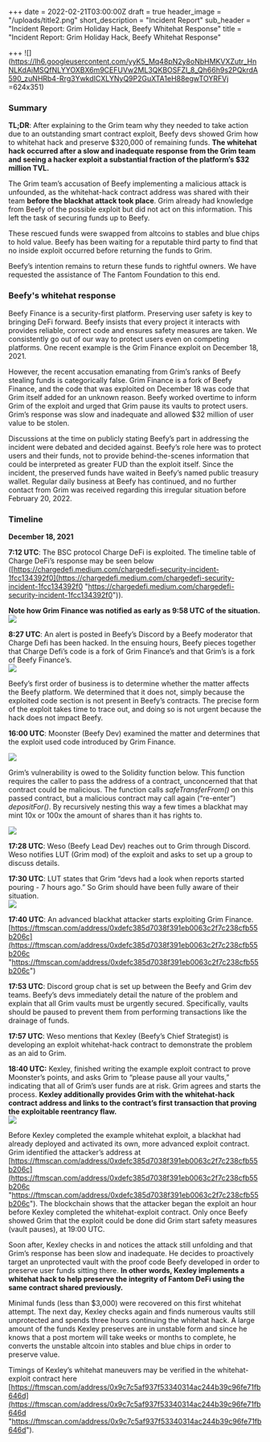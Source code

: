 +++
date = 2022-02-21T03:00:00Z
draft = true
header_image = "/uploads/title2.png"
short_description = "Incident Report"
sub_header = "Incident Report: Grim Holiday Hack, Beefy Whitehat Response"
title = "Incident Report: Grim Holiday Hack, Beefy Whitehat Response"

+++
![](https://lh6.googleusercontent.com/yyK5_Mq48pN2y8oNbHMKVXZutr_HnNLKdAjMSQfNLYYOXBX6m9CEFUVw2ML3QKBOSFZI_8_Qh66h9s2PQkrdA590_zuNHRb4-Rrg3YwkdICXLYNyQ9P2GuXTA1eH88egwTOYRFVj =624x351)

### Summary

**TL;DR**: After explaining to the Grim team why they needed to take action due to an outstanding smart contract exploit, Beefy devs showed Grim how to whitehat hack and preserve $320,000 of remaining funds. **The whitehat hack occurred after a slow and inadequate response from the Grim team and seeing a hacker exploit a substantial fraction of the platform’s $32 million TVL.**

The Grim team’s accusation of Beefy implementing a malicious attack is unfounded, as the whitehat-hack contract address was shared with their team **before the blackhat attack took place**. Grim already had knowledge from Beefy of the possible exploit but did not act on this information. This left the task of securing funds up to Beefy.

These rescued funds were swapped from altcoins to stables and blue chips to hold value. Beefy has been waiting for a reputable third party to find that no inside exploit occurred before returning the funds to Grim.

Beefy’s intention remains to return these funds to rightful owners. We have requested the assistance of The Fantom Foundation to this end.

### Beefy's whitehat response

Beefy Finance is a security-first platform. Preserving user safety is key to bringing DeFi forward. Beefy insists that every project it interacts with provides reliable, correct code and ensures safety measures are taken. We consistently go out of our way to protect users even on competing platforms. One recent example is the Grim Finance exploit on December 18, 2021.

However, the recent accusation emanating from Grim’s ranks of Beefy stealing funds is categorically false. Grim Finance is a fork of Beefy Finance, and the code that was exploited on December 18 was code that Grim itself added for an unknown reason. Beefy worked overtime to inform Grim of the exploit and urged that Grim pause its vaults to protect users. Grim’s response was slow and inadequate and allowed $32 million of user value to be stolen.

Discussions at the time on publicly stating Beefy’s part in addressing the incident were debated and decided against. Beefy’s role here was to protect users and their funds, not to provide behind-the-scenes information that could be interpreted as greater FUD than the exploit itself. Since the incident, the preserved funds have waited in Beefy’s named public treasury wallet. Regular daily business at Beefy has continued, and no further contact from Grim was received regarding this irregular situation before February 20, 2022.

### Timeline

**December 18, 2021**

**7:12 UTC**: The BSC protocol Charge DeFi is exploited. The timeline table of Charge DeFi’s response may be seen below ([https://chargedefi.medium.com/chargedefi-security-incident-1fcc134392f0](https://chargedefi.medium.com/chargedefi-security-incident-1fcc134392f0 "https://chargedefi.medium.com/chargedefi-security-incident-1fcc134392f0")).

**Note how Grim Finance was notified as early as 9:58 UTC of the situation.**  
![](/uploads/table.png)

**8:27 UTC**: An alert is posted in Beefy’s Discord by a Beefy moderator that Charge Defi has been hacked. In the ensuing hours, Beefy pieces together that Charge Defi’s code is a fork of Grim Finance’s and that Grim’s is a fork of Beefy Finance’s.  
![](/uploads/1-1.png)

Beefy’s first order of business is to determine whether the matter affects the Beefy platform. We determined that it does not, simply because the exploited code section is not present in Beefy’s contracts. The precise form of the exploit takes time to trace out, and doing so is not urgent because the hack does not impact Beefy.

**16:00 UTC**: Moonster (Beefy Dev) examined the matter and determines that the exploit used code introduced by Grim Finance.

![](/uploads/2.png)

Grim’s vulnerability is owed to the Solidity function below. This function requires the caller to pass the address of a contract, unconcerned that that contract could be malicious. The function calls _safeTransferFrom()_ on this passed contract, but a malicious contract may call again (“re-enter”) _depositFor()_. By recursively nesting this way a few times a blackhat may mint 10x or 100x the amount of shares than it has rights to.  
  
![](/uploads/3-1.png)

**17:28 UTC**: Weso (Beefy Lead Dev) reaches out to Grim through Discord. Weso notifies LUT (Grim mod) of the exploit and asks to set up a group to discuss details.

**17:30 UTC**: LUT states that Grim “devs had a look when reports started pouring - 7 hours ago.” So Grim should have been fully aware of their situation.  
![](/uploads/4.png)

**17:40 UTC**: An advanced blackhat attacker starts exploiting Grim Finance. [https://ftmscan.com/address/0xdefc385d7038f391eb0063c2f7c238cfb55b206c](https://ftmscan.com/address/0xdefc385d7038f391eb0063c2f7c238cfb55b206c "https://ftmscan.com/address/0xdefc385d7038f391eb0063c2f7c238cfb55b206c")

**17:53 UTC**: Discord group chat is set up between the Beefy and Grim dev teams. Beefy’s devs immediately detail the nature of the problem and explain that all Grim vaults must be urgently secured. Specifically, vaults should be paused to prevent them from performing transactions like the drainage of funds.

**17:57 UTC**: Weso mentions that Kexley (Beefy’s Chief Strategist) is developing an exploit whitehat-hack contract to demonstrate the problem as an aid to Grim.

**18:40 UTC:** Kexley, finished writing the example exploit contract to prove Moonster’s points, and asks Grim to “please pause all your vaults,” indicating that all of Grim’s user funds are at risk. Grim agrees and starts the process. **Kexley additionally provides Grim with the whitehat-hack contract address and links to the contract’s first transaction that proving the exploitable reentrancy flaw.**  
![](/uploads/5.png)

Before Kexley completed the example whitehat exploit, a blackhat had already deployed and activated its own, more advanced exploit contract. Grim identified the attacker’s address at  
[https://ftmscan.com/address/0xdefc385d7038f391eb0063c2f7c238cfb55b206c](https://ftmscan.com/address/0xdefc385d7038f391eb0063c2f7c238cfb55b206c "https://ftmscan.com/address/0xdefc385d7038f391eb0063c2f7c238cfb55b206c"). The blockchain shows that the attacker began the exploit an hour before Kexley completed the whitehat-exploit contract. Only once Beefy showed Grim that the exploit could be done did Grim start safety measures (vault pauses), at 19:00 UTC.

Soon after, Kexley checks in and notices the attack still unfolding and that Grim’s response has been slow and inadequate. He decides to proactively target an unprotected vault with the proof code Beefy developed in order to preserve user funds sitting there. **In other words, Kexley implements a whitehat hack to help preserve the integrity of Fantom DeFi using the same contract shared previously.**

Minimal funds (less than $3,000) were recovered on this first whitehat attempt. The next day, Kexley checks again and finds numerous vaults still unprotected and spends three hours continuing the whitehat hack. A large amount of the funds Kexley preserves are in unstable form and since he knows that a post mortem will take weeks or months to complete, he converts the unstable altcoin into stables and blue chips in order to preserve value.

Timings of Kexley’s whitehat maneuvers may be verified in the whitehat-exploit contract here [https://ftmscan.com/address/0x9c7c5af937f53340314ac244b39c96fe71fb646d](https://ftmscan.com/address/0x9c7c5af937f53340314ac244b39c96fe71fb646d "https://ftmscan.com/address/0x9c7c5af937f53340314ac244b39c96fe71fb646d").